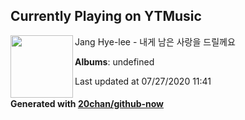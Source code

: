 ## Currently Playing on YTMusic

[<img align="left" width="100" src="https://i.ytimg.com/vi/qMo9b7aVBiA/sddefault.jpg?sqp=-oaymwEWCJADEOEBIAQqCghqEJQEGHgg6AJIWg&rs">](https://music.youtube.com/channel/UCcZ9No71pKWWEcgsKcypHwg)

Jang Hye-lee - 내게 남은 사랑을 드릴께요

**Albums**: undefined

Last updated at 07/27/2020 11:41

#### Generated with [20chan/github-now](https://github.com/20chan/github-now)


<!--
**20chan/20chan** is a ✨ _special_ ✨ repository because its `README.md` (this file) appears on your GitHub profile.

Here are some ideas to get you started:

- 🔭 I’m currently working on ...
- 🌱 I’m currently learning ...
- 👯 I’m looking to collaborate on ...
- 🤔 I’m looking for help with ...
- 💬 Ask me about ...
- 📫 How to reach me: ...
- 😄 Pronouns: ...
- ⚡ Fun fact: ...
-->
